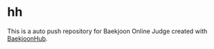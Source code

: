 # hh
This is a auto push repository for Baekjoon Online Judge created with [BaekjoonHub](https://github.com/BaekjoonHub/BaekjoonHub).
